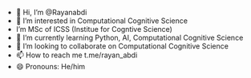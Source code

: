 - 👋 Hi, I’m @Rayanabdi
- 👀 I’m interested in Computational Cognitive Science
- I’m MSc of ICSS (Institue for Cogntive Science)
- 🌱 I’m currently learning Python, AI, Computational Cognitive Science
- 💞️ I’m looking to collaborate on Computational Cognitive Science
- 📫 How to reach me t.me/rayan_abdi
- 😄 Pronouns: He/him

<!---
Rayanabdi/Rayanabdi is a ✨ special ✨ repository because its `README.md` (this file) appears on your GitHub profile.
You can click the Preview link to take a look at your changes.
--->
